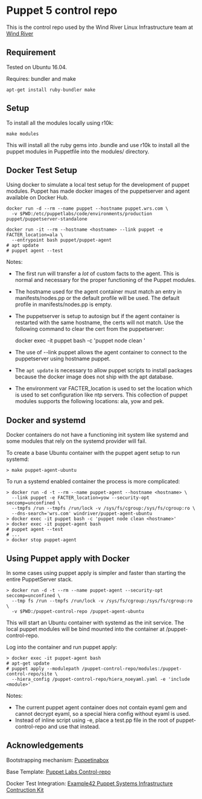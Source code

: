 # Puppet 5 control repo

This is the control repo used by the Wind River Linux Infrastructure
team at [Wind River](http://windriver.com/products/linux.html)

## Requirement

Tested on Ubuntu 16.04.

Requires: bundler and make

    apt-get install ruby-bundler make

## Setup

To install all the modules locally using r10k:

    make modules

This will install all the ruby gems into .bundle and use r10k to
install all the puppet modules in Puppetfile into the modules/ directory.

## Docker Test Setup

Using docker to simulate a local test setup for the development of
puppet modules. Puppet has made docker images of the puppetserver and
agent available on Docker Hub.

    docker run -d --rm --name puppet --hostname puppet.wrs.com \
      -v $PWD:/etc/puppetlabs/code/environments/production puppet/puppetserver-standalone

    docker run -it --rm --hostname <hostname> --link puppet -e FACTER_location=ala \
      --entrypoint bash puppet/puppet-agent
    # apt update
    # puppet agent --test

Notes:

- The first run will transfer a _lot_ of custom facts to the
  agent. This is normal and necessary for the proper functioning of
  the Puppet modules.

- The hostname used for the agent container must match an entry in
  manifests/nodes.pp or the default profile will be used. The default
  profile in manifests/nodes.pp is empty.

- The puppetserver is setup to autosign but if the agent container is
  restarted with the same hostname, the certs will not match. Use the
  following command to clear the cert from the puppetserver:

    docker exec -it puppet bash -c 'puppet node clean <hostname>'

- The use of --link puppet allows the agent container to connect to
  the puppetserver using hostname puppet.

- The `apt update` is necessary to allow puppet scripts to install
  packages because the docker image does not ship with the apt database.

- The environment var FACTER_location is used to set the location
  which is used to set configuration like ntp servers. This collection
  of puppet modules supports the following locations: ala, yow and
  pek.

## Docker and systemd

Docker containers do not have a functioning init system like systemd
and some modules that rely on the systemd provider will fail.

To create a base Ubuntu container with the puppet agent setup to run
systemd:

    > make puppet-agent-ubuntu

To run a systemd enabled container the process is more complicated:

    > docker run -d -t --rm --name puppet-agent --hostname <hostname> \
      --link puppet -e FACTER_location=yow --security-opt seccomp=unconfined \
      --tmpfs /run --tmpfs /run/lock -v /sys/fs/cgroup:/sys/fs/cgroup:ro \
      --dns-search='wrs.com' windriver/puppet-agent-ubuntu
    > docker exec -it puppet bash -c 'puppet node clean <hostname>'
    > docker exec -it puppet-agent bash
    # puppet agent --test
    # ...
    > docker stop puppet-agent

## Using Puppet apply with Docker

In some cases using puppet apply is simpler and faster than starting
the entire PuppetServer stack.

    > docker run -d -t --rm --name puppet-agent --security-opt seccomp=unconfined \
      --tmp fs /run --tmpfs /run/lock -v /sys/fs/cgroup:/sys/fs/cgroup:ro \
      -v $PWD:/puppet-control-repo /puppet-agent-ubuntu

This will start an Ubuntu container with systemd as the init
service. The local puppet modules will be bind mounted into the
container at /puppet-control-repo.

Log into the container and run puppet apply:

    > docker exec -it puppet-agent bash
    # apt-get update
    # puppet apply --modulepath /puppet-control-repo/modules:/puppet-control-repo/site \
      --hiera_config /puppet-control-repo/hiera_noeyaml.yaml -e 'include <module>'

Notes:

- The current puppet agent container does not contain eyaml gem and
  cannot decrypt eyaml, so a special hiera config without eyaml is
  used.
- Instead of inline script using -e, place a test.pp file in the root
  of puppet-control-repo and use that instead.

## Acknowledgements

Bootstrapping mechanism: [Puppetinabox](https://github.com/puppetinabox/controlrepo)

Base Template: [Puppet Labs Control-repo](https://github.com/puppetlabs/control-repo)

Docker Test Integration: [Example42 Puppet Systems Infrastructure Contruction Kit](https://github.com/example42/psick)
